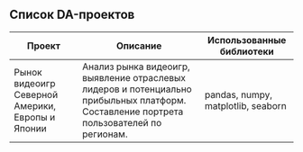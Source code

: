 ## **Список DA-проектов**

| Проект | Описание | Использованные библиотеки |
| --- | --- | --- |
| Рынок видеоигр Северной Америки, Европы и Японии | Анализ рынка видеоигр, выявление отраслевых лидеров и потенциально прибыльных платформ. Составление портрета пользователей по регионам. | pandas, numpy, matplotlib, seaborn | 
